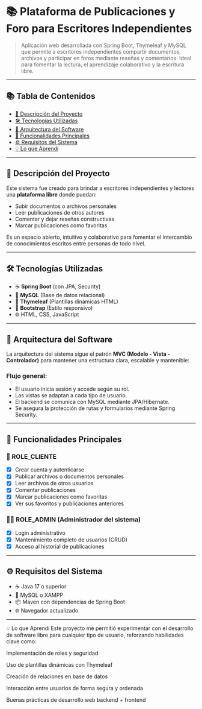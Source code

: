 # 📚 Plataforma de Publicaciones y Foro para Escritores Independientes

> Aplicación web desarrollada con Spring Boot, Thymeleaf y MySQL que permite a escritores independientes compartir documentos, archivos y participar en foros mediante reseñas y comentarios. Ideal para fomentar la lectura, el aprendizaje colaborativo y la escritura libre.


---

## 📚 Tabla de Contenidos

- [🧠 Descripción del Proyecto](#-descripción-del-proyecto)
- [🛠️ Tecnologías Utilizadas](#️-tecnologías-utilizadas)
- [🧩 Arquitectura del Software](#-arquitectura-del-software)
- [🔑 Funcionalidades Principales](#-funcionalidades-principales)
- [⚙️ Requisitos del Sistema](#️-requisitos-del-sistema)
- [💡 Lo que Aprendí](#-lo-que-aprendí)


---

## 🧠 Descripción del Proyecto

Este sistema fue creado para brindar a escritores independientes y lectores una **plataforma libre** donde puedan:

- Subir documentos o archivos personales
- Leer publicaciones de otros autores
- Comentar y dejar reseñas constructivas
- Marcar publicaciones como favoritas

Es un espacio abierto, intuitivo y colaborativo para fomentar el intercambio de conocimientos escritos entre personas de todo nivel.

---

## 🛠️ Tecnologías Utilizadas

- ☕ **Spring Boot** (con JPA, Security)
- 🐬 **MySQL** (Base de datos relacional)
- 🧠 **Thymeleaf** (Plantillas dinámicas HTML)
- 🎨 **Bootstrap** (Estilo responsivo)
- 🌐 HTML, CSS, JavaScript

---

## 🧩 Arquitectura del Software

La arquitectura del sistema sigue el patrón **MVC (Modelo - Vista - Controlador)** para mantener una estructura clara, escalable y mantenible:


### Flujo general:
- El usuario inicia sesión y accede según su rol.
- Las vistas se adaptan a cada tipo de usuario.
- El backend se comunica con MySQL mediante JPA/Hibernate.
- Se asegura la protección de rutas y formularios mediante Spring Security.

---

## 🔑 Funcionalidades Principales

### 👤 ROLE_CLIENTE

- [x] Crear cuenta y autenticarse
- [x] Publicar archivos o documentos personales
- [x] Leer archivos de otros usuarios
- [x] Comentar publicaciones
- [x] Marcar publicaciones como favoritas
- [x] Ver sus favoritos y publicaciones anteriores

### 🧑‍💼 ROLE_ADMIN (Administrador del sistema)

- [x] Login administrativo
- [x] Mantenimiento completo de usuarios (CRUD)
- [x] Acceso al historial de publicaciones

---

## ⚙️ Requisitos del Sistema

- ☕ Java 17 o superior
- 🐬 MySQL o XAMPP
- 📦 Maven con dependencias de Spring Boot
- 🌐 Navegador actualizado

---
💡 Lo que Aprendí
Este proyecto me permitió experimentar con el desarrollo de software libre para cualquier tipo de usuario, reforzando habilidades clave como:

Implementación de roles y seguridad

Uso de plantillas dinámicas con Thymeleaf

Creación de relaciones en base de datos

Interacción entre usuarios de forma segura y ordenada

Buenas prácticas de desarrollo web backend + frontend

